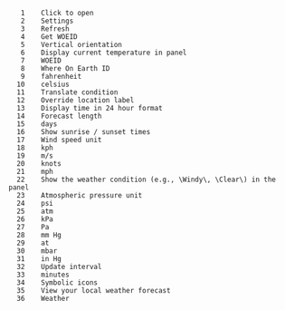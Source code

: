        1	Click to open
       2	Settings
       3	Refresh
       4	Get WOEID
       5	Vertical orientation
       6	Display current temperature in panel
       7	WOEID
       8	Where On Earth ID
       9	fahrenheit
      10	celsius
      11	Translate condition
      12	Override location label
      13	Display time in 24 hour format
      14	Forecast length
      15	days
      16	Show sunrise / sunset times
      17	Wind speed unit
      18	kph
      19	m/s
      20	knots
      21	mph
      22	Show the weather condition (e.g., \Windy\, \Clear\) in the panel
      23	Atmospheric pressure unit
      24	psi
      25	atm
      26	kPa
      27	Pa
      28	mm Hg
      29	at
      30	mbar
      31	in Hg
      32	Update interval
      33	minutes
      34	Symbolic icons
      35	View your local weather forecast
      36	Weather
